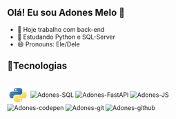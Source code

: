## Olá! Eu sou Adones Melo 👋


- 🔭 Hoje trabalho com back-end 
- 🌱 Estudando Python e SQL-Server
- 😄 Pronouns: Ele/Dele


## 🚀Tecnologias 


<div style="display: inline_block"><br>
  <img align="center" alt="Adones-Python" height="40" width="50" src="https://raw.githubusercontent.com/devicons/devicon/master/icons/python/python-original.svg">
  <img align="center" alt="Adones-SQL" height="40" width="50" src="https://cdn.jsdelivr.net/gh/devicons/devicon@latest/icons/azuresqldatabase/azuresqldatabase-original.svg">
  <img align="center" alt="Adones-FastAPI" height="40" width="50" src="https://cdn.jsdelivr.net/gh/devicons/devicon@latest/icons/fastapi/fastapi-original-wordmark.svg">
  <img align="center" alt="Adones-JS" height="40" width="50" src="https://cdn.jsdelivr.net/gh/devicons/devicon@latest/icons/javascript/javascript-original.svg">
  <img align="center" alt="Adones-codepen" height="40" width="50" src="https://cdn.jsdelivr.net/gh/devicons/devicon@latest/icons/codepen/codepen-original.svg">
  <img align="center" alt="Adones-git" height="40" width="50" src="https://cdn.jsdelivr.net/gh/devicons/devicon@latest/icons/git/git-original-wordmark.svg">
  <img align="center" alt="Adones-github" height="40" width="50" src="https://cdn.jsdelivr.net/gh/devicons/devicon@latest/icons/github/github-original.svg" >
          
          
          
          
</div>

          

          
          
